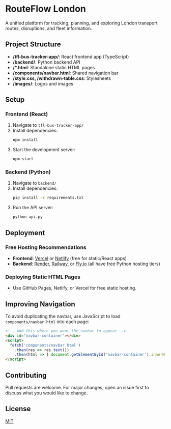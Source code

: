# RouteFlow London

A unified platform for tracking, planning, and exploring London transport routes, disruptions, and fleet information.

## Project Structure

- **/tfl-bus-tracker-app/**: React frontend app (TypeScript)
- **/backend/**: Python backend API
- **/*.html**: Standalone static HTML pages
- **/components/navbar.html**: Shared navigation bar
- **/style.css, /withdrawn-table.css**: Stylesheets
- **/images/**: Logos and images

## Setup

### Frontend (React)
1. Navigate to `tfl-bus-tracker-app/`
2. Install dependencies:
   ```sh
   npm install
   ```
3. Start the development server:
   ```sh
   npm start
   ```

### Backend (Python)
1. Navigate to `backend/`
2. Install dependencies:
   ```sh
   pip install -r requirements.txt
   ```
3. Run the API server:
   ```sh
   python api.py
   ```

## Deployment

### Free Hosting Recommendations
- **Frontend**: [Vercel](https://vercel.com/) or [Netlify](https://netlify.com/) (free for static/React apps)
- **Backend**: [Render](https://render.com/), [Railway](https://railway.app/), or [Fly.io](https://fly.io/) (all have free Python hosting tiers)

### Deploying Static HTML Pages
- Use GitHub Pages, Netlify, or Vercel for free static hosting.

## Improving Navigation
To avoid duplicating the navbar, use JavaScript to load `components/navbar.html` into each page:

```html
<!-- Add this where you want the navbar to appear -->
<div id="navbar-container"></div>
<script>
  fetch('components/navbar.html')
    .then(res => res.text())
    .then(html => { document.getElementById('navbar-container').innerHTML = html; });
</script>
```

## Contributing
Pull requests are welcome. For major changes, open an issue first to discuss what you would like to change.

## License
[MIT](LICENSE)
